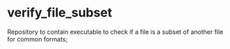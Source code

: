 # verify_file_subset
Repository to contain executable to check if a file is a subset of another file for common formats;
